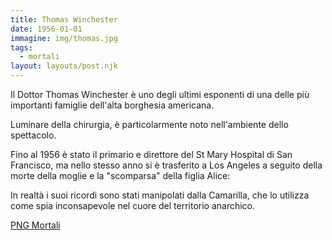 ```yaml
---
title: Thomas Winchester
date: 1956-01-01
immagine: img/thomas.jpg
tags:
  - mortali
layout: layouts/post.njk
---
```


Il Dottor Thomas Winchester è uno degli ultimi esponenti di una delle più importanti famiglie dell'alta borghesia americana.

Luminare della chirurgia, è particolarmente noto nell'ambiente dello spettacolo.

Fino al 1956 è stato il primario e direttore del St Mary Hospital di San Francisco, ma nello stesso anno si è trasferito a Los Angeles a seguito della morte della moglie e la "scomparsa" della figlia Alice:

In realtà i suoi ricordi sono stati manipolati dalla Camarilla, che lo utilizza come spia inconsapevole nel cuore del territorio anarchico.

<a href="http://xabacadabra.com/cursed-legacy/png-mortali.html" class="button back">PNG Mortali</a> 